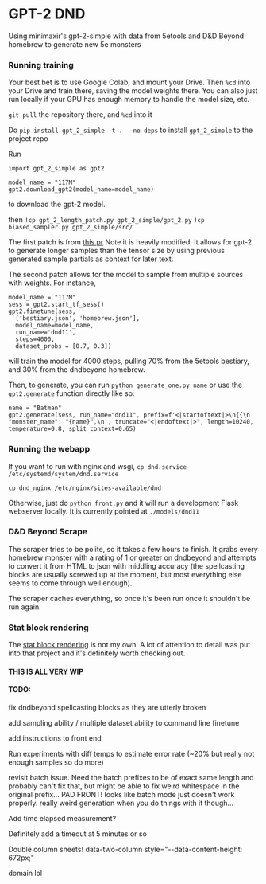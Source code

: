 # GPT-2 DND

Using minimaxir's gpt-2-simple with data from 5etools and D&D Beyond homebrew to generate new 5e monsters

### Running training

Your best bet is to use Google Colab, and mount your Drive. Then `%cd` into your Drive and train there, saving the model weights there. You can also just run locally if your GPU has enough memory to handle the model size, etc.

`git pull` the repository there, and `%cd` into it

Do `pip install gpt_2_simple -t . --no-deps` to install `gpt_2_simple` to the project repo

Run 

```
import gpt_2_simple as gpt2

model_name = "117M"
gpt2.download_gpt2(model_name=model_name)
```

to download the gpt-2 model. 

then
`!cp gpt_2_length_patch.py gpt_2_simple/gpt_2.py`
`!cp biased_sampler.py gpt_2_simple/src/`

The first patch is from [this pr](https://github.com/minimaxir/gpt-2-simple/blob/5053cf593e8738e04a0e3ae0d576868df4d611be/gpt_2_simple/gpt_2.py) Note it is heavily modified. It allows for gpt-2 to generate longer samples than the tensor size by using previous generated sample partials as context for later text.

The second patch allows for the model to sample from multiple sources with weights. For instance, 

```
model_name = "117M"
sess = gpt2.start_tf_sess()
gpt2.finetune(sess,
  ['bestiary.json', 'homebrew.json'],
  model_name=model_name,
  run_name='dnd11',
  steps=4000,
  dataset_probs = [0.7, 0.3])
```

will train the model for 4000 steps, pulling 70% from the 5etools bestiary, and 30% from the dndbeyond homebrew.

Then, to generate, you can run `python generate_one.py name` or use the `gpt2.generate` function directly like so:

```
name = "Batman"
gpt2.generate(sess, run_name="dnd11", prefix=f'<|startoftext|>\n{{\n    "monster_name": "{name}",\n', truncate="<|endoftext|>", length=10240, temperature=0.8, split_context=0.65)
```

### Running the webapp

If you want to run with nginx and wsgi, 
`cp dnd.service /etc/systemd/system/dnd.service`

`cp dnd_nginx /etc/nginx/sites-available/dnd`

Otherwise, just do `python front.py` and it will run a development Flask webserver locally. It is currently pointed at `./models/dnd11`

### D&D Beyond Scrape

The scraper tries to be polite, so it takes a few hours to finish. It grabs every homebrew monster with a rating of 1 or greater on dndbeyond and attempts to convert it from HTML to json with middling accuracy (the spellcasting blocks are usually screwed up at the moment, but most everything else seems to come through well enough).

The scraper caches everything, so once it's been run once it shouldn't be run again. 

### Stat block rendering

The [stat block rendering](https://github.com/Valloric/statblock5e) is not my own. A lot of attention to detail was put into that project and it's definitely worth checking out. 




#### THIS IS ALL VERY WIP 


#### TODO: 
fix dndbeyond spellcasting blocks as they are utterly broken

add sampling ability / multiple dataset ability to command line finetune

add instructions to front end

Run experiments with diff temps to estimate error rate (~20% but really not enough samples so do more)

revisit batch issue. Need the batch prefixes to be of exact same length and probably can't fix that, but might be able to fix weird whitespace in the original prefix...
PAD FRONT!
looks like batch mode just doesn't work properly. really weird generation when you do things with it though...

Add time elapsed measurement?

Definitely add a timeout at 5 minutes or so

Double column sheets!
data-two-column style="--data-content-height: 672px;"

domain lol
